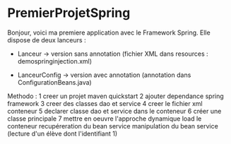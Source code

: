 # PremierProjetSpring

Bonjour, voici ma premiere application avec le Framework Spring. Elle dispose de deux lanceurs :

- Lanceur -> version sans annotation (fichier XML  dans resources : demospringinjection.xml)

- LanceurConfig -> version avec annotation (annotation dans ConfigurationBeans.java)




Methodo :
1 creer un projet maven quickstart
2 ajouter dependance spring framework
3 creer des classes dao et service
4 creer le fichier xml conteneur
5 declarer classe dao et service dans le conteneur
6 créer une classe principale
7 mettre en oeuvre l'approche dynamique
	load le conteneur
	recupéreration du bean service
	manipulation du bean service (lecture d'un élève dont l'identifiant 1)

